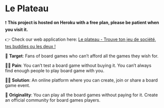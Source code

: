 # Le Plateau
❗️ **This project is hosted on Heroku with a free plan, please be patient when you visit it.**

👉 Check our web application here: [Le plateau - Trouve ton jeu de société, tes buddies ou les deux !](https://www.leplateau.app/)

🎯 **Target**: Fans of board games who can’t afford all the games they wish for.

🙍‍♀️ **Pain**: You can’t test a board game without buying it. You can’t always find enough people to play board game with you.

🙋‍♀️ **Solution**: An online platform where you can create, join or share a board game event.

💫 **Originality**: You can play all the board games without paying for it. Create an official community for board games players.
